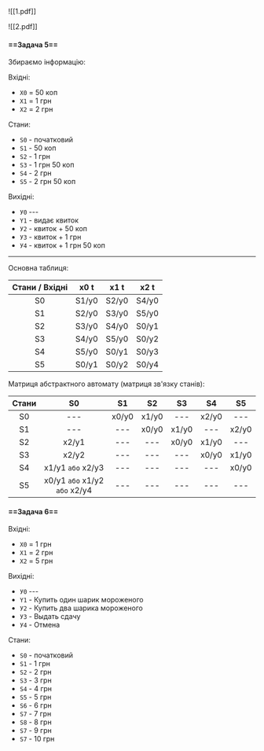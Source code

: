 ![[1.pdf]]

![[2.pdf]]

#### ==Задача 5==

Збираємо інформацію:

Вхідні: 
- `Х0` = 50 коп
- `Х1` = 1 грн
- `Х2` = 2  грн

Стани:
- `S0` - початковий
- `S1` - 50 коп
- `S2` - 1 грн
- `S3` - 1 грн 50 коп
- `S4` - 2 грн
- `S5` - 2 грн 50 коп

Вихідні:
- `У0` ---
- `Y1` -  видає квиток
- `У2` - квиток + 50 коп
- `У3` -  квиток + 1 грн
- `У4` -  квиток + 1 грн 50 коп

<hr>


Основна таблиця:

| Стани / Вхідні | x0 t  | x1 t  | x2 t  |
|:--------------:|:-----:|:-----:|:-----:|
|       S0       | S1/y0 | S2/y0 | S4/y0 |
|       S1       | S2/y0 | S3/y0 | S5/y0 |
|       S2       | S3/y0 | S4/y0 | S0/y1 |
|       S3       | S4/y0 | S5/y0 | S0/y2 |
|       S4       | S5/y0 | S0/y1 | S0/y3 |
|       S5       | S0/y1 | S0/y2 | S0/y4 |

Матриця абстрактного автомату (матриця зв'язку станів):

| Стани |              S0               |  S1   |  S2   |  S3   |  S4   |  S5   |
|:-----:|:-----------------------------:|:-----:|:-----:|:-----:|:-----:|:-----:|
|  S0   |              ---              | x0/y0 | x1/y0 |  ---  | x2/y0 |  ---  |
|  S1   |              ---              |  ---  | x0/y0 | x1/y0 |  ---  | x2/y0 |
|  S2   |             x2/y1             |  ---  |  ---  | x0/y0 | x1/y0 |  ---  |
|  S3   |             x2/y2             |  ---  |  ---  |  ---  | x0/y0 | x1/y0 |
|  S4   |       x1/y1 `або` x2/y3       |  ---  |  ---  |  ---  |  ---  | x0/y0 |
|  S5   | x0/y1 `або` x1/y2 `або` x2/y4 |  ---  |  ---  |  ---  |  ---  |  ---  |



#### ==Задача 6==

Вхідні: 
- `Х0` = 1 грн
- `Х1` = 2 грн
- `Х2` = 5  грн

Вихідні:
- `У0` ---
- `Y1` -  Купить один шарик мороженого
- `У2` -  Купить два шарика мороженого
- `У3` -  Выдать сдачу
- `У4` -  Отмена

Стани:
- `S0` - початковий
- `S1` - 1 грн
- `S2` - 2 грн
- `S3` - 3 грн
- `S4` - 4 грн
- `S5` - 5 грн
- `S6` - 6 грн
- `S7` - 7 грн
- `S8` - 8 грн
- `S7` - 9 грн
- `S7` - 10 грн 



 

